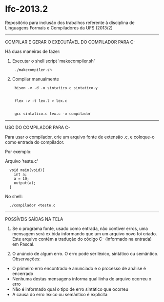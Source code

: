 lfc-2013.2
==========

Repositório para inclusão dos trabalhos referente à disciplina de Linguagens Formais e Compiladores da UFS (2013/2)



------------------------------------------------------------------------------------------------------------------------

COMPILAR E GERAR O EXECUTÁVEL DO COMPILADOR PARA C-




Há duas maneiras de fazer:



1) Executar o shell script  'makecompiler.sh'

        ./makecompiler.sh




2) Compilar manualmente


        bison -v -d -o sintatico.c sintatico.y
        
        
        flex -v -t lex.l > lex.c
        
        
        gcc sintatico.c lex.c -o compilador

------------------------------------------------------------------------------------------------------------------------

USO DO COMPILADOR PARA C-




Para usar o compilador, crie um arquivo fonte de extensão .c, e coloque-o como entrada do compilador.


Por exemplo:



Arquivo 'teste.c'


      void main(void){
        int a;
        a = 10;
        output(a);
      }





No shell:

      ./compilador <teste.c


------------------------------------------------------------------------------------------------------------------------

POSSÍVEIS SAÍDAS NA TELA
                        
1) Se o programa fonte, usado como entrada, não contiver erros, uma mensagem será exibida informando que um um arquivo 
novo foi criado. Este arquivo contém a tradução do código C- (informado na entrada) em Pascal.


2) O anúncio de algum erro. O erro pode ser léxico, sintático ou semântico. Observações:
  - O primeiro erro encontrado é anunciado e o processo de análise é encerrado
  - Nenhuma destas mensagens informa qual linha do arquivo ocorreu o erro
  - Não é informado qual o tipo de erro sintático que ocorreu
  - A causa do erro léxico ou semântico é explícita
  
  
